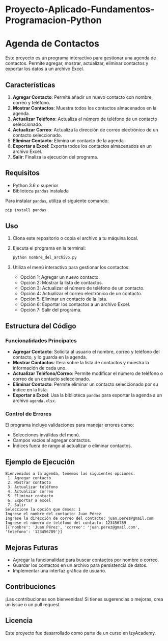# Proyecto-Aplicado-Fundamentos-Programacion-Python
# Agenda de Contactos

Este proyecto es un programa interactivo para gestionar una agenda de contactos. Permite agregar, mostrar, actualizar, eliminar contactos y exportar los datos a un archivo Excel.

## Características

1. **Agregar Contacto**: Permite añadir un nuevo contacto con nombre, correo y teléfono.
2. **Mostrar Contactos**: Muestra todos los contactos almacenados en la agenda.
3. **Actualizar Teléfono**: Actualiza el número de teléfono de un contacto seleccionado.
4. **Actualizar Correo**: Actualiza la dirección de correo electrónico de un contacto seleccionado.
5. **Eliminar Contacto**: Elimina un contacto de la agenda.
6. **Exportar a Excel**: Exporta todos los contactos almacenados en un archivo Excel.
7. **Salir**: Finaliza la ejecución del programa.

## Requisitos

- Python 3.6 o superior
- Biblioteca `pandas` instalada

Para instalar `pandas`, utiliza el siguiente comando:

```bash
pip install pandas
```

## Uso

1. Clona este repositorio o copia el archivo a tu máquina local.
2. Ejecuta el programa en la terminal:

   ```bash
   python nombre_del_archivo.py
   ```

3. Utiliza el menú interactivo para gestionar los contactos:
   - Opción 1: Agregar un nuevo contacto.
   - Opción 2: Mostrar la lista de contactos.
   - Opción 3: Actualizar el número de teléfono de un contacto.
   - Opción 4: Actualizar el correo electrónico de un contacto.
   - Opción 5: Eliminar un contacto de la lista.
   - Opción 6: Exportar los contactos a un archivo Excel.
   - Opción 7: Salir del programa.

## Estructura del Código

### Funcionalidades Principales

- **Agregar Contacto**: Solicita al usuario el nombre, correo y teléfono del contacto, y lo guarda en la agenda.
- **Mostrar Contactos**: Itera sobre la lista de contactos y muestra la información de cada uno.
- **Actualizar Teléfono/Correo**: Permite modificar el número de teléfono o correo de un contacto seleccionado.
- **Eliminar Contacto**: Permite eliminar un contacto seleccionado por su índice en la lista.
- **Exportar a Excel**: Usa la biblioteca `pandas` para exportar la agenda a un archivo `agenda.xlsx`.

### Control de Errores

El programa incluye validaciones para manejar errores como:
- Selecciones inválidas del menú.
- Campos vacíos al agregar contactos.
- Índices fuera de rango al actualizar o eliminar contactos.

## Ejemplo de Ejecución

```text
Bienvenidos a la agenda, tenemos las siguientes opciones:
 1. Agregar contacto
 2. Mostrar contacto
 3. Actualizar teléfono
 4. Actualizar correo
 5. Eliminar contacto
 6. Exportar a excel
 7. Salir
Seleccione la opción que desea: 1
Ingrese el nombre del contacto: Juan Pérez
Ingrese la dirección de correo del contacto: juan.perez@gmail.com
Ingrese el número de teléfono del contacto: 123456789
[{'nombre': 'Juan Pérez', 'correo': 'juan.perez@gmail.com', 'telefono': '123456789'}]
```

## Mejoras Futuras

- Agregar la funcionalidad para buscar contactos por nombre o correo.
- Guardar los contactos en un archivo para persistencia de datos.
- Implementar una interfaz gráfica de usuario.

## Contribuciones

¡Las contribuciones son bienvenidas! Si tienes sugerencias o mejoras, crea un issue o un pull request.

## Licencia

Este proyecto fue desarrollado como parte de un curso en IzyAcademy.

